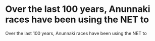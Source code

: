 # Over the last 100 years, Anunnaki races have been using the NET to

Over the last 100 years, Anunnaki races have been using the NET to